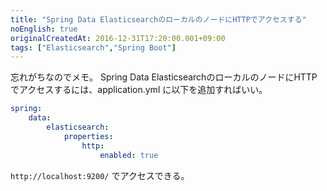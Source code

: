 ```yaml
---
title: "Spring Data ElasticsearchのローカルのノードにHTTPでアクセスする"
noEnglish: true
originalCreatedAt: 2016-12-31T17:20:00.001+09:00
tags: ["Elasticsearch","Spring Boot"]
---
```

忘れがちなのでメモ。
Spring Data ElasticsearchのローカルのノードにHTTPでアクセスするには、application.yml に以下を追加すればいい。

```yaml
spring:
    data:
        elasticsearch:
            properties:
                http:
                    enabled: true
```

`http://localhost:9200/` でアクセスできる。
<!--more-->
